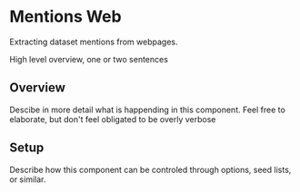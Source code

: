 # Mentions Web

Extracting dataset mentions from webpages.

High level overview, one or two sentences

## Overview 

Descibe in more detail what is happending in this component. 
Feel free to elaborate, but don't feel obligated to be overly verbose 

## Setup 

Describe how this component can be controled through options, seed lists, or similar. 
